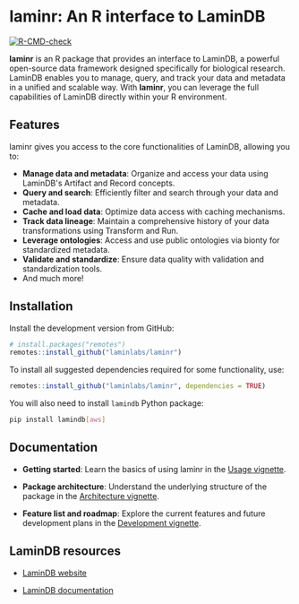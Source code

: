 # laminr: An R interface to LaminDB

<!-- badges: start -->
[![R-CMD-check](https://github.com/laminlabs/laminr/actions/workflows/R-CMD-check.yaml/badge.svg)](https://github.com/laminlabs/laminr/actions/workflows/R-CMD-check.yaml)
<!-- badges: end -->

**laminr** is an R package that provides an interface to LaminDB, a powerful open-source data framework designed specifically for biological research. LaminDB enables you to manage, query, and track your data and metadata in a unified and scalable way. With **laminr**, you can leverage the full capabilities of LaminDB directly within your R environment.

## Features

laminr gives you access to the core functionalities of LaminDB, allowing you to:

* **Manage data and metadata**: Organize and access your data using LaminDB's Artifact and Record concepts.
* **Query and search**: Efficiently filter and search through your data and metadata.
* **Cache and load data**: Optimize data access with caching mechanisms.
* **Track data lineage**: Maintain a comprehensive history of your data transformations using Transform and Run.
* **Leverage ontologies**: Access and use public ontologies via bionty for standardized metadata.
* **Validate and standardize**: Ensure data quality with validation and standardization tools.
* And much more!

## Installation

Install the development version from GitHub:

``` r
# install.packages("remotes")
remotes::install_github("laminlabs/laminr")
```

To install all suggested dependencies required for some functionality,
use:

``` r
remotes::install_github("laminlabs/laminr", dependencies = TRUE)
```

You will also need to install `lamindb` Python package:

``` bash
pip install lamindb[aws]
```

## Documentation

* **Getting started**: Learn the basics of using laminr in the [Usage vignette](https://laminr.lamin.ai/articles/usage.html).

* **Package architecture**: Understand the underlying structure of the package in the [Architecture vignette](https://laminr.lamin.ai/articles/architecture.html).

* **Feature list and roadmap**: Explore the current features and future development plans in the [Development vignette](https://laminr.lamin.ai/articles/development.html).

## LaminDB resources

* [LaminDB website](https://lamin.ai/)

* [LaminDB documentation](https://docs.lamin.ai/)
